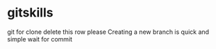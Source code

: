 # gitskills
git for clone
delete this row please
Creating a new branch is quick and simple
wait for commit
